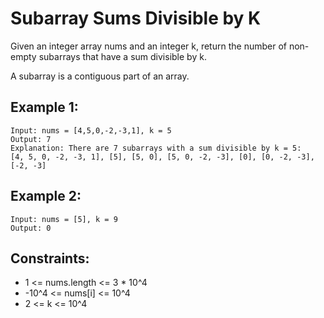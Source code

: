 # Subarray Sums Divisible by K

Given an integer array nums and an integer k, return the number of non-empty subarrays that have a sum divisible by k.

A subarray is a contiguous part of an array.

## Example 1:

```
Input: nums = [4,5,0,-2,-3,1], k = 5
Output: 7
Explanation: There are 7 subarrays with a sum divisible by k = 5:
[4, 5, 0, -2, -3, 1], [5], [5, 0], [5, 0, -2, -3], [0], [0, -2, -3], [-2, -3]
```

## Example 2:

```
Input: nums = [5], k = 9
Output: 0
```

## Constraints:

- 1 <= nums.length <= 3 \* 10^4
- -10^4 <= nums[i] <= 10^4
- 2 <= k <= 10^4

